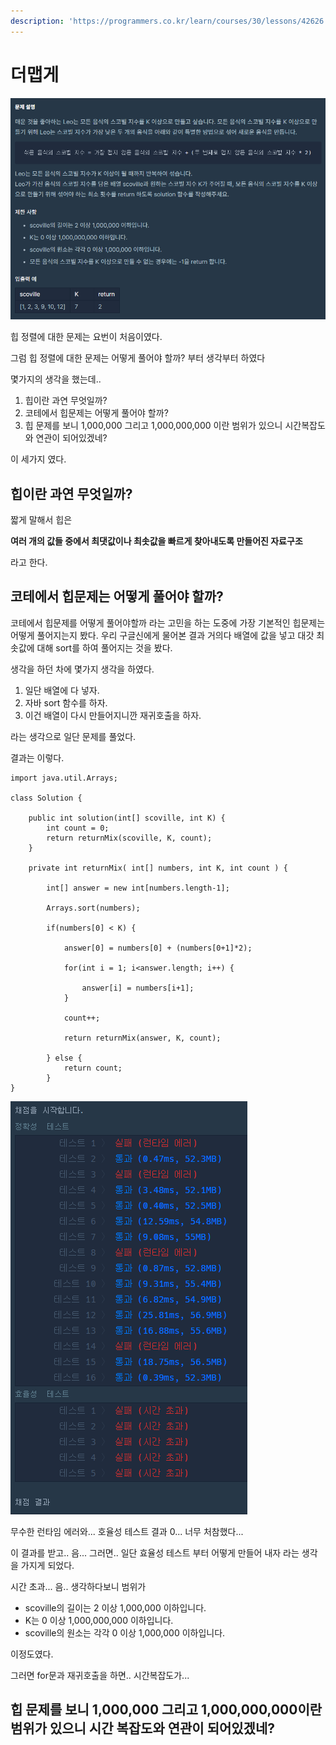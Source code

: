 ```yaml
---
description: 'https://programmers.co.kr/learn/courses/30/lessons/42626'
---
```


# 더맵게

![](../.gitbook/assets/image%20%2817%29.png)



 힙 정렬에 대한 문제는 요번이 처음이였다. 

 그럼 힙 정렬에 대한 문제는 어떻게 풀어야 할까? 부터 생각부터 하였다

 몇가지의 생각을 했는데..

1. 힙이란 과연 무엇일까?
2. 코테에서 힙문제는 어떻게 풀어야 할까?
3. 힙 문제를 보니 1,000,000 그리고 1,000,000,000 이란 범위가 있으니 시간복잡도와 연관이 되어있겠네?

 이 세가지 였다.

##   힙이란 과연 무엇일까?

 짧게 말해서 힙은 

 **여러 개의 값들 중에서 최댓값이나 최솟값을 빠르게 찾아내도록 만들어진 자료구조** 

 라고 한다.

##   코테에서 힙문제는 어떻게 풀어야 할까?

 코테에서 힙문제를 어떻게 풀어야할까 라는 고민을 하는 도중에 가장 기본적인 힙문제는 어떻게 풀어지는지 봤다. 우리 구글신에게 물어본 결과 거의다 배열에 값을 넣고 대갓 최솟값에 대해 sort를 하여 풀어지는 것을 봤다.

 생각을 하던 차에 몇가지 생각을 하였다.

1. 일단 배열에 다 넣자.
2. 자바 sort 함수를 하자.
3. 이건 배열이 다시 만들어지니깐 재귀호출을 하자.

 라는 생각으로 일단 문제를 풀었다.

 결과는 이렇다.

```text
import java.util.Arrays;

class Solution { 

    public int solution(int[] scoville, int K) { 
        int count = 0; 
        return returnMix(scoville, K, count); 
    } 
    
    private int returnMix( int[] numbers, int K, int count ) { 
    
        int[] answer = new int[numbers.length-1]; 
        
        Arrays.sort(numbers);
    
        if(numbers[0] < K) {

            answer[0] = numbers[0] + (numbers[0+1]*2);
                
            for(int i = 1; i<answer.length; i++) {
                
                answer[i] = numbers[i+1];
            }
            
            count++;
            
            return returnMix(answer, K, count);
    
        } else {
            return count;
        }
}
```

 

![](../.gitbook/assets/image%20%2818%29.png)

 무수한 런타임 에러와... 호율성 테스트 결과 0... 너무 처참했다...

 이 결과를 받고.. 음... 그러면.. 일단 효율성 테스트 부터 어떻게 만들어 내자 라는 생각을 가지게 되었다.

 시간 초과... 음.. 생각하다보니 범위가 

* scoville의 길이는 2 이상 1,000,000 이하입니다.
* K는 0 이상 1,000,000,000 이하입니다.
* scoville의 원소는 각각 0 이상 1,000,000 이하입니다.

 이정도였다.

 그러면 for문과 재귀호출을 하면.. 시간복잡도가... 

##   힙 문제를 보니 1,000,000 그리고 1,000,000,000이란 범위가 있으니 시간 복잡도와 연관이 되어있겠네?

